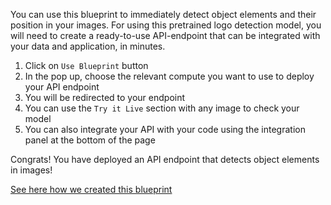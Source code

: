 You can use this blueprint to immediately detect object elements and their position in your images.
For using this pretrained logo detection model, you will need to create a ready-to-use API-endpoint that can be integrated with your data and application, in minutes.
1. Click on `Use Blueprint` button
2. In the pop up, choose the relevant compute you want to use to deploy your API endpoint
3. You will be redirected to your endpoint
4. You can use the `Try it Live` section with any image to check your model
5. You can also integrate your API with your code using the integration panel at the bottom of the page

Congrats! You have deployed an API endpoint that detects object elements in images!

[See here how we created this blueprint](https://github.com/cnvrg/object-detection-blueprint)

